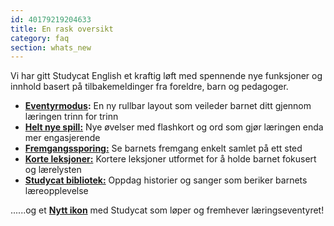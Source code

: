 ```yaml
---
id: 40179219204633
title: En rask oversikt
category: faq
section: whats_new
---
```

Vi har gitt Studycat English et kraftig løft med spennende nye funksjoner og innhold basert på tilbakemeldinger fra foreldre, barn og pedagoger.

- **[Eventyrmodus](https://help.studycat.com/hc/en-us/articles/40395054430233):** En ny rullbar layout som veileder barnet ditt gjennom læringen trinn for trinn
- [**Helt nye spill:**](https://help.studycat.com/hc/en-us/articles/40396868059161) Nye øvelser med flashkort og ord som gjør læringen enda mer engasjerende  
- [**Fremgangssporing:**](https://help.studycat.com/hc/en-us/articles/40392093954585) Se barnets fremgang enkelt samlet på ett sted
- [**Korte leksjoner:**](https://help.studycat.com/hc/en-us/articles/40395054430233) Kortere leksjoner utformet for å holde barnet fokusert og lærelysten
- [**Studycat bibliotek:**](https://help.studycat.com/hc/en-us/articles/40392018677401) Oppdag historier og sanger som beriker barnets læreopplevelse

......og et [**Nytt ikon**](https://help.studycat.com/hc/en-us/articles/40378210072217) med Studycat som løper og fremhever læringseventyret!